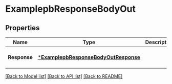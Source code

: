 # ExamplepbResponseBodyOut

## Properties
Name | Type | Description | Notes
------------ | ------------- | ------------- | -------------
**Response** | [***ExamplepbResponseBodyOutResponse**](examplepbResponseBodyOutResponse.md) |  | [optional] [default to null]

[[Back to Model list]](../README.md#documentation-for-models) [[Back to API list]](../README.md#documentation-for-api-endpoints) [[Back to README]](../README.md)
